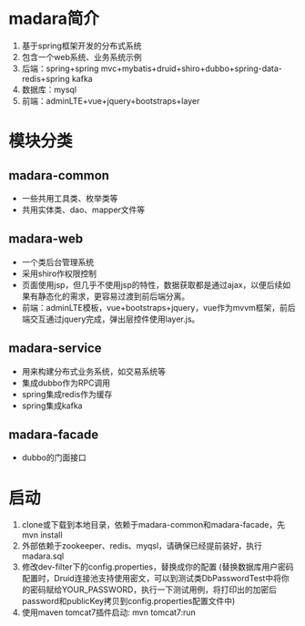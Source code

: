 # madara简介
1) 基于spring框架开发的分布式系统
2) 包含一个web系统、业务系统示例
3) 后端：spring+spring mvc+mybatis+druid+shiro+dubbo+spring-data-redis+spring kafka
4) 数据库：mysql
4) 前端：adminLTE+vue+jquery+bootstraps+layer

# 模块分类
## madara-common
* 一些共用工具类、枚举类等
* 共用实体类、dao、mapper文件等

## madara-web
* 一个类后台管理系统
* 采用shiro作权限控制
* 页面使用jsp，但几乎不使用jsp的特性，数据获取都是通过ajax，以便后续如果有静态化的需求，更容易过渡到前后端分离。
* 前端：adminLTE模板，vue+bootstraps+jquery，vue作为mvvm框架，前后端交互通过jquery完成，弹出层控件使用layer.js。

## madara-service
* 用来构建分布式业务系统，如交易系统等
* 集成dubbo作为RPC调用
* spring集成redis作为缓存
* spring集成kafka

## madara-facade
* dubbo的门面接口


# 启动
1) clone或下载到本地目录，依赖于madara-common和madara-facade，先mvn install
2) 外部依赖于zookeeper、redis、myqsl，请确保已经提前装好，执行madara.sql
3) 修改dev-filter下的config.properties，替换成你的配置
  (替换数据库用户密码配置时，Druid连接池支持使用密文，可以到测试类DbPasswordTest中将你的密码赋给YOUR_PASSWORD，执行一下测试用例，将打印出的加密后password和publicKey拷贝到config.properties配置文件中)
4) 使用maven tomcat7插件启动: mvn tomcat7:run